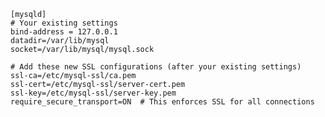     [mysqld]
    # Your existing settings
    bind-address = 127.0.0.1
    datadir=/var/lib/mysql
    socket=/var/lib/mysql/mysql.sock
    
    # Add these new SSL configurations (after your existing settings)
    ssl-ca=/etc/mysql-ssl/ca.pem
    ssl-cert=/etc/mysql-ssl/server-cert.pem
    ssl-key=/etc/mysql-ssl/server-key.pem
    require_secure_transport=ON  # This enforces SSL for all connections
